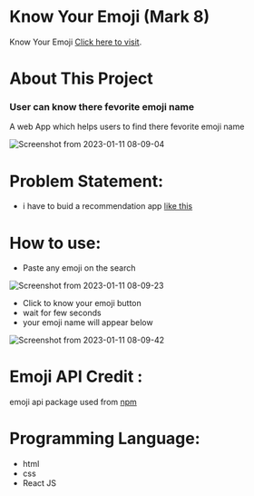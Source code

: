 # Know Your Emoji (Mark 8)

Know Your Emoji  [Click here to visit](https://know-your-emoji-by-rohit-bahuguna.netlify.app/).

# About This Project
### User can know there fevorite emoji name
A web App which helps users to find there fevorite emoji name

![Screenshot from 2023-01-11 08-09-04](https://user-images.githubusercontent.com/90442893/211705341-8675a5ec-6ec4-491d-9f2b-9f78e1675cfc.png)


# Problem Statement: 
 - i have to buid a recommendation app [like this ](https://neog.camp/guide/markEight#markeight)


# How to use:
 - Paste any emoji on the search 
 
 ![Screenshot from 2023-01-11 08-09-23](https://user-images.githubusercontent.com/90442893/211705365-3f1ae63d-8ea8-466b-ae0a-b378ced770c8.png)

 - Click to know your emoji  button
 - wait for few seconds
 - your emoji name will appear below  
 
![Screenshot from 2023-01-11 08-09-42](https://user-images.githubusercontent.com/90442893/211705382-c6d6f027-4a39-4bf4-97b9-7011e7d1d7d6.png)


# Emoji API Credit :
emoji api package used from [npm](https://www.npmjs.com/package/emoji-api)

# Programming Language:
 - html
 - css 
 - React JS

